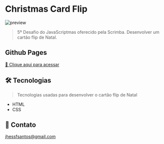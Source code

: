 # Christmas Card Flip

![preview](https://i.imgur.com/sVc0ef1.png)

> 5º Desafio do JavaScriptmas oferecido pela Scrimba. Desenvolver um cartão flip de Natal.

## Github Pages
[🔗 Clique aqui para acessar](https://scrimba.com/scrim/cof77486da8bec0aadf7bd08c)

## 🛠 Tecnologias
> Tecnologias usadas para desenvolver o cartão flip de Natal

- HTML
- CSS

## 🖤 Contato

jhessfsantos@gmail.com